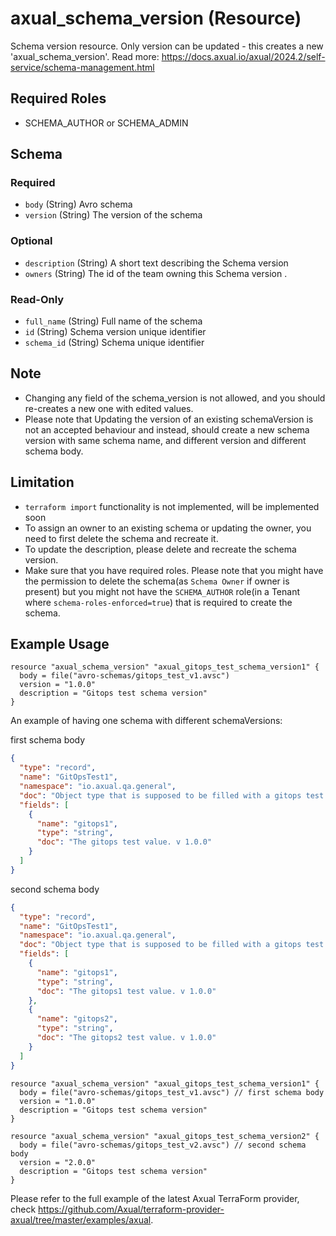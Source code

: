 # axual_schema_version (Resource)

Schema version resource. Only version can be updated - this creates a new 'axual_schema_version'. Read more: https://docs.axual.io/axual/2024.2/self-service/schema-management.html

## Required Roles
- SCHEMA_AUTHOR or SCHEMA_ADMIN

<!-- schema generated by tfplugindocs -->
## Schema

### Required

- `body` (String) Avro schema
- `version` (String) The version of the schema

### Optional

- `description` (String) A short text describing the Schema version
- `owners` (String) The id of the team owning this Schema version .

### Read-Only

- `full_name` (String) Full name of the schema
- `id` (String) Schema version unique identifier
- `schema_id` (String) Schema unique identifier

## Note
- Changing any field of the schema_version is not allowed, and you should re-creates a new one with edited values.
- Please note that Updating the version of an existing schemaVersion is not an accepted behaviour and instead, should create a new schema version with same schema name, and different version and different schema body.

## Limitation
- `terraform import` functionality is not implemented, will be implemented soon
- To assign an owner to an existing schema or updating the owner, you need to first delete the schema and recreate it.
- To update the description, please delete and recreate the schema version.
- Make sure that you have required roles. Please note that you might have the permission to delete the schema(as `Schema Owner` if owner is present) but you might not have the `SCHEMA_AUTHOR` role(in a Tenant where `schema-roles-enforced=true`) that is required to create the schema.

## Example Usage

```hcl
resource "axual_schema_version" "axual_gitops_test_schema_version1" {
  body = file("avro-schemas/gitops_test_v1.avsc")
  version = "1.0.0"
  description = "Gitops test schema version"
}
```
An example of having one schema with different schemaVersions:

first schema body

```json
{
  "type": "record",
  "name": "GitOpsTest1",
  "namespace": "io.axual.qa.general",
  "doc": "Object type that is supposed to be filled with a gitops test value. This should be used when the Key is irrelevant.",
  "fields": [
    {
      "name": "gitops1",
      "type": "string",
      "doc": "The gitops test value. v 1.0.0"
    }
  ]
}
```

second schema body

```json
{
  "type": "record",
  "name": "GitOpsTest1",
  "namespace": "io.axual.qa.general",
  "doc": "Object type that is supposed to be filled with a gitops test value. This should be used when the Key is irrelevant.",
  "fields": [
    {
      "name": "gitops1",
      "type": "string",
      "doc": "The gitops1 test value. v 1.0.0"
    },
    {
      "name": "gitops2",
      "type": "string",
      "doc": "The gitops2 test value. v 1.0.0"
    }
  ]
}
```
```hcl
resource "axual_schema_version" "axual_gitops_test_schema_version1" {
  body = file("avro-schemas/gitops_test_v1.avsc") // first schema body
  version = "1.0.0"
  description = "Gitops test schema version"
}

resource "axual_schema_version" "axual_gitops_test_schema_version2" {
  body = file("avro-schemas/gitops_test_v2.avsc") // second schema body
  version = "2.0.0"
  description = "Gitops test schema version"
}
```

Please refer to the full example of the latest Axual TerraForm provider, check https://github.com/Axual/terraform-provider-axual/tree/master/examples/axual.